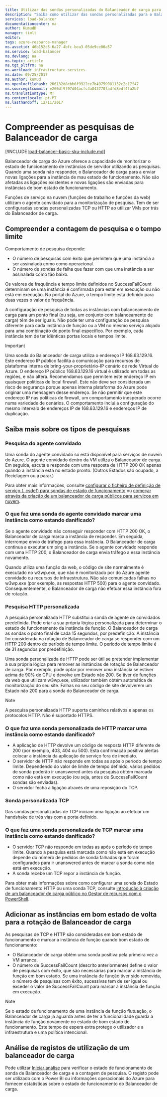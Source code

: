 ```yaml
---
title: Utilizar das sondas personalizadas do Balanceador de carga para monitorizar o estado de funcionamento | Microsoft Docs
description: "Saiba como utilizar das sondas personalizadas para o Balanceador de carga do Azure para monitorizar instâncias por trás do Balanceador de carga"
services: load-balancer
documentationcenter: na
author: KumudD
manager: timlt
editor: 
tags: azure-resource-manager
ms.assetid: 46b152c5-6a27-4bfc-bea3-05de9ce06a57
ms.service: load-balancer
ms.devlang: na
ms.topic: article
ms.tgt_pltfrm: na
ms.workload: infrastructure-services
ms.date: 09/25/2017
ms.author: kumud
ms.openlocfilehash: 266132d8cbb6f9922ce7b49759981132c2c17f47
ms.sourcegitcommit: e266df9f97d04acfc4a843770fadfd8edf4fa2b7
ms.translationtype: MT
ms.contentlocale: pt-PT
ms.lasthandoff: 12/11/2017
---
```

# <a name="understand-load-balancer-probes"></a>Compreender as pesquisas de Balanceador de carga

[!INCLUDE [load-balancer-basic-sku-include.md](../../includes/load-balancer-basic-sku-include.md)]

Balanceador de carga do Azure oferece a capacidade de monitorizar o estado de funcionamento de instâncias de servidor utilizando as pesquisas. Quando uma sonda não responder, o Balanceador de carga para a enviar novas ligações para a instância de mau estado de funcionamento. Não são afetadas as ligações existentes e novas ligações são enviadas para instâncias de bom estado de funcionamento.

Funções de serviço na nuvem (funções de trabalho e funções da web) utilizam o agente convidado para a monitorização de pesquisa. Tem de ser configuradas sondas personalizadas TCP ou HTTP ao utilizar VMs por trás do Balanceador de carga.

## <a name="understand-probe-count-and-timeout"></a>Compreender a contagem de pesquisa e o tempo limite

Comportamento de pesquisa depende:

* O número de pesquisas com êxito que permitem que uma instância a ser assinalada como como operacional.
* O número de sondas de falha que fazer com que uma instância a ser assinalada como tão baixo.

Os valores de frequência e tempo limite definidos no SuccessFailCount determinam se uma instância é confirmada para estar em execução ou não está em execução. No portal do Azure, o tempo limite está definido para duas vezes o valor de frequência.

A configuração de pesquisa de todas as instâncias com balanceamento de carga para um ponto final (ou seja, um conjunto com balanceamento de carga) têm de ser iguais. Não pode ter uma configuração de pesquisa diferente para cada instância de função ou a VM no mesmo serviço alojado para uma combinação de ponto final específico. Por exemplo, cada instância tem de ter idênticas portas locais e tempos limite.

> [!IMPORTANT]
> Uma sonda do Balanceador de carga utiliza o endereço IP 168.63.129.16. Este endereço IP público facilita a comunicação para recursos de plataforma interna de bring-your-proprietário-IP cenário de rede Virtual do Azure. O endereço IP público 168.63.129.16 virtual é utilizado em todas as regiões, e não altera. Recomendamos que permitem este endereço IP em quaisquer políticas de local firewall. Este não deve ser considerada um risco de segurança porque apenas interna plataforma do Azure pode originar uma mensagem desse endereço. Se não permitir que este endereço IP nas políticas de firewall, um comportamento inesperado ocorre numa variedade de cenários. O comportamento inclui a configuração do mesmo intervalo de endereços IP de 168.63.129.16 e endereços IP de duplicação.

## <a name="learn-about-the-types-of-probes"></a>Saiba mais sobre os tipos de pesquisas

### <a name="guest-agent-probe"></a>Pesquisa do agente convidado

Uma sonda do agente convidado só está disponível para serviços de nuvem do Azure. O agente convidado dentro da VM utiliza o Balanceador de carga. Em seguida, escuta e responde com uma resposta de HTTP 200 OK apenas quando a instância está no estado pronto. (Outros Estados são ocupado, a Reciclagem ou a parar.)

Para obter mais informações, consulte [configurar o ficheiro de definição de serviço (. csdef) para sondas de estado de funcionamento](https://msdn.microsoft.com/library/azure/ee758710.aspx) ou [começar através da criação de um balanceador de carga públicos para serviços em nuvem](load-balancer-get-started-internet-classic-cloud.md#check-load-balancer-health-status-for-cloud-services).

### <a name="what-makes-a-guest-agent-probe-mark-an-instance-as-unhealthy"></a>O que faz uma sonda do agente convidado marcar uma instância como estando danificado?

Se o agente convidado não conseguir responder com HTTP 200 OK, o Balanceador de carga marca a instância de responder. Em seguida, interrompe envio de tráfego para essa instância. O Balanceador de carga continua a executar um ping a instância. Se o agente convidado responde com uma HTTP 200, o Balanceador de carga envia tráfego a essa instância novamente.

Quando utiliza uma função da web, o código de site normalmente é executado no w3wp.exe, que não é monitorizado por do Azure agente convidado ou recursos de infraestrutura. Não são comunicadas falhas no w3wp.exe (por exemplo, as respostas HTTP 500) para o agente convidado. Consequentemente, o Balanceador de carga não efetuar essa instância fora de rotação.

### <a name="http-custom-probe"></a>Pesquisa HTTP personalizada

A pesquisa personalizada HTTP substitui a sonda de agente de convidados predefinida. Pode criar a sua própria lógica personalizada para determinar o estado de funcionamento da instância de função. O Balanceador de carga as sondas o ponto final de cada 15 segundos, por predefinição. A instância for considerada na rotação de Balanceador de carga se responder com um HTTP 200 dentro do período de tempo limite. O período de tempo limite é de 31 segundos por predefinição.

Uma sonda personalizada de HTTP pode ser útil se pretender implementar a sua própria lógica para remover as instâncias de rotação de Balanceador de carga. Por exemplo, pode optar por remover uma instância se estiver acima de 90% de CPU e devolve um Estado não 200. Se tiver de funções da web que utilizam w3wp.exe, utilizador também obtém automática de monitorização do seu site. Falhas no seu código de site devolverem um Estado não 200 para a sonda do Balanceador de carga.

> [!NOTE]
> A pesquisa personalizada HTTP suporta caminhos relativos e apenas os protocolos HTTP. Não é suportado HTTPS.

### <a name="what-makes-an-http-custom-probe-mark-an-instance-as-unhealthy"></a>O que faz uma sonda personalizada de HTTP marcar uma instância como estando danificado?

* A aplicação de HTTP devolve um código de resposta HTTP diferente de 200 (por exemplo, 403, 404 ou 500). Esta confirmação positiva alertas colocar a instância da aplicação de serviço fora de imediato.
* O servidor de HTTP não responde em todas as após o período de tempo limite. Dependendo do valor de limite de tempo definido, vários pedidos de sonda poderão ir unanswered antes da pesquisa obtém marcada como não está em execução (ou seja, antes de SuccessFailCount sondas são enviadas).
* O servidor fecha a ligação através de uma reposição do TCP.

### <a name="tcp-custom-probe"></a>Sonda personalizada TCP

Das sondas personalizadas de TCP iniciam uma ligação ao efetuar um handshake de três vias com a porta definido.

### <a name="what-makes-a-tcp-custom-probe-mark-an-instance-as-unhealthy"></a>O que faz uma sonda personalizada de TCP marcar uma instância como estando danificado?

* O servidor TCP não responde em todas as após o período de tempo limite. Quando a pesquisa está marcada como não está em execução depende do número de pedidos de sonda falhadas que foram configurados para ir unanswered antes de marcar a sonda como não está em execução.
* A sonda recebe um TCP repor a instância de função.

Para obter mais informações sobre como configurar uma sonda do Estado de funcionamento HTTP ou uma sonda TCP, consulte [introdução à criação de um balanceador de carga público no Gestor de recursos com o PowerShell](load-balancer-get-started-internet-arm-ps.md).

## <a name="add-healthy-instances-back-into-the-load-balancer-rotation"></a>Adicionar as instâncias em bom estado de volta para a rotação de Balanceador de carga

As pesquisas de TCP e HTTP são consideradas em bom estado de funcionamento e marcar a instância de função quando bom estado de funcionamento:

* O Balanceador de carga obtém uma sonda positiva pela primeira vez a VM arranca.
* O número de SuccessFailCount (descrito anteriormente) define o valor de pesquisas com êxito, que são necessárias para marcar a instância de função em bom estado. Se uma instância de função tiver sido removida, o número de pesquisas com êxito, sucessivas tem de ser igual ou exceder o valor de SuccessFailCount para marcar a instância de função em execução.

> [!NOTE]
> Se o estado de funcionamento de uma instância de função flutuação, o Balanceador de carga já aguarda antes de ter a funcionalidade guarda a instância de função novamente no estado de bom estado de funcionamento. Este tempo de espera extra protege o utilizador e a infraestrutura e uma política intencional.

## <a name="use-log-analytics-for-a-load-balancer"></a>Análise de registos de utilização de um balanceador de carga

Pode utilizar [Iniciar análise](load-balancer-monitor-log.md) para verificar o estado de funcionamento de sonda de Balanceador de carga e a contagem de pesquisa. O registo pode ser utilizado com o Power BI ou informações operacionais do Azure para fornecer estatísticas sobre o estado de funcionamento do Balanceador de carga.
